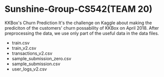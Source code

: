 # Sunshine-Group-CS542(TEAM 20)
KKBox's Churn Prediction
It's the challenge on Kaggle about making the prediciton of the customers' churn possability of KKBox on April 2018.
After preprocessing the data, we use only part of the useful data in the data files.
* train.csv
* train_v2.csv
* transactions_v2.csv
* sample_submission_zero.csv
* sample_submission.csv
* user_logs_v2.csv

